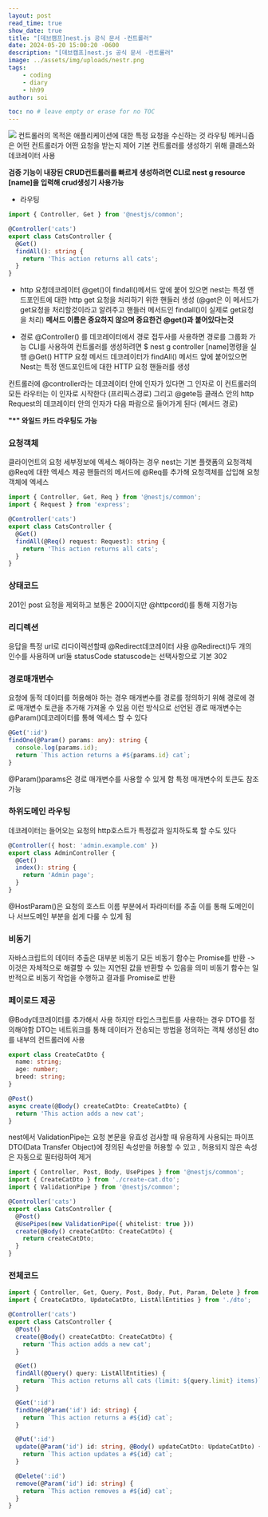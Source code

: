 ```yaml
---
layout: post
read_time: true
show_date: true
title: "[데브캠프]nest.js 공식 문서 -컨트롤러"
date: 2024-05-20 15:00:20 -0600
description: "[데브캠프]nest.js 공식 문서 -컨트롤러"
image: ../assets/img/uploads/nestr.png
tags: 
    - coding
    - diary
    - hh99
author: soi

toc: no # leave empty or erase for no TOC
---
```


![](https://docs.nestjs.com/assets/Controllers_1.png)
컨트롤러의 목적은 애플리케이션에 대한 특정 요청을 수신하는 것
라우팅 메커니즘은 어떤 컨트롤러가 어떤 요청을 받는지 제어
기본 컨트롤러를 생성하기 위해 클래스와 데코레이터 사용

**검증 기능이 내장된 CRUD컨트롤러를 빠르게 생성하려면 CLI로 nest g resource [name]을 입력해 crud생성기 사용가능**

- 라우팅
```typescript
import { Controller, Get } from '@nestjs/common';

@Controller('cats')
export class CatsController {
  @Get()
  findAll(): string {
    return 'This action returns all cats';
  }
}
```
* http 요청데코레이터 
@get()이 findall()메서드 앞에 붙어 있으면 nest는 특정 앤드포인트에 대한 http get 요청을 처리하기 위한 핸들러 생성
(@get은 이 메서드가 get요청을 처리할것이라고 알려주고 핸들러 메서드인 findall()이 실제로 get요청을 처리)
**메서드 이름은 중요하지 않으며 중요한건 @get()과 붙어있다는것**

* 경로
@Controller() 를 
데코레이터에서 경로 접두사를 사용하면 경로를 그룹화 가능
CLI를 사용하여 컨트롤러를 생성하려면 $ nest g controller [name]명령을 실행
@Get() HTTP 요청 메서드 데코레이터가 findAll() 메서드 앞에 붙어있으면 Nest는 특정 엔드포인트에 대한 HTTP 요청 핸들러를 생성

컨트롤러에 @controller라는 데코레이터 안에 인자가 있다면 그 인자로 이 컨트롤러의 모든 라우터는 이 인자로 시작한다 (프리픽스경로)
그리고 @gete등 클래스 안의 http Request의 데코레이터 안의 인자가 다음 파람으로 들어가게 된다 (메서드 경로)

**"*" 와일드 카드 라우팅도 가능**
### 요청객체 
클라이언트의 요청 세부정보에 엑세스 해야하는 경우 
nest는 기본 플랫폼의 요청객체 @Req에 대한 엑세스 제공
핸들러의 메서드에 @Req를 추가해 요청객체를 삽입해 요청객체에 엑세스 
```typescript
import { Controller, Get, Req } from '@nestjs/common';
import { Request } from 'express';

@Controller('cats')
export class CatsController {
  @Get()
  findAll(@Req() request: Request): string {
    return 'This action returns all cats';
  }
}
```
### 상태코드 
201인 post 요청을 제외하고 보통은 200이지만 @httpcord()를 통해 지정가능

### 리디렉션
응답을 특정 url로 리다이렉션할때 @Redirect데코레이터 사용
@Redirect()두 개의 인수를 사용하며 url둘 statusCode
statuscode는 선택사항으로 기본 302

### 경로매개변수 
요청에 동적 데이터를 허용해야 하는 경우 매개변수를 경로를 정의하기 위해 경로에 경로 매개변수 토큰을 추가해 가져올 수 있음
이런 방식으로 선언된 경로 매개변수는 @Param()데코레이터를 통해 엑세스 할 수 있다 
```typescript
@Get(':id')
findOne(@Param() params: any): string {
  console.log(params.id);
  return `This action returns a #${params.id} cat`;
}
```
@Param()params은 경로 매개변수를 사용할 수 있게 함 
특정 매개변수의 토큰도 참조가능 

### 하위도메인 라우팅
데코레이터는 들어오는 요청의 http호스트가 특정값과 일치하도록 할 수도 있다 
```typescript
@Controller({ host: 'admin.example.com' })
export class AdminController {
  @Get()
  index(): string {
    return 'Admin page';
  }
}
```

@HostParam()은 요청의 호스트 이름 부분에서 파라미터를 추출
이를 통해 도메인이나 서브도메인 부분을 쉽게 다룰 수 있게 됨

### 비동기 
자바스크립트의 데이터 추출은 대부분 비동기 
모든 비동기 함수는 Promise를 반환 -> 이것은 자체적으로 해결할 수 있는 지연된 값을 반환할 수 있음을 의미 
비동기 함수는 일반적으로 비동기 작업을 수행하고 결과를 Promise로 반환

### 페이로드 제공
@Body데코레이터를 추가해서 사용
하지만 타입스크립트를 사용하는 경우 DTO를 정의해야함
DTO는 네트워크를 통해 데이터가 전송되는 방법을 정의하는 객체 
생성된 dto를 내부의 컨트롤러에 사용
```typescript
export class CreateCatDto {
  name: string;
  age: number;
  breed: string;
}
```
```typescript
@Post()
async create(@Body() createCatDto: CreateCatDto) {
  return 'This action adds a new cat';
}
```
nest에서 ValidationPipe는 요청 본문을 유효성 검사할 때 유용하게 사용되는 파이프
DTO(Data Transfer Object)에 정의된 속성만을 허용할 수 있고 , 허용되지 않은 속성은 자동으로 필터링하여 제거
```typescript
import { Controller, Post, Body, UsePipes } from '@nestjs/common';
import { CreateCatDto } from './create-cat.dto';
import { ValidationPipe } from '@nestjs/common';

@Controller('cats')
export class CatsController {
  @Post()
  @UsePipes(new ValidationPipe({ whitelist: true }))
  create(@Body() createCatDto: CreateCatDto) {
    return createCatDto;
  }
}
```
### 전체코드 
```typescript
import { Controller, Get, Query, Post, Body, Put, Param, Delete } from '@nestjs/common';
import { CreateCatDto, UpdateCatDto, ListAllEntities } from './dto';

@Controller('cats')
export class CatsController {
  @Post()
  create(@Body() createCatDto: CreateCatDto) {
    return 'This action adds a new cat';
  }

  @Get()
  findAll(@Query() query: ListAllEntities) {
    return `This action returns all cats (limit: ${query.limit} items)`;
  }

  @Get(':id')
  findOne(@Param('id') id: string) {
    return `This action returns a #${id} cat`;
  }

  @Put(':id')
  update(@Param('id') id: string, @Body() updateCatDto: UpdateCatDto) {
    return `This action updates a #${id} cat`;
  }

  @Delete(':id')
  remove(@Param('id') id: string) {
    return `This action removes a #${id} cat`;
  }
}

```